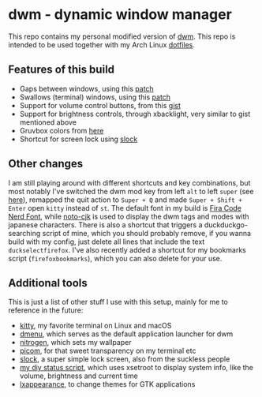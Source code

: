 # dwm - dynamic window manager

This repo contains my personal modified version of [dwm](https://dwm.suckless.org/). This repo is intended to be used together with my Arch Linux [dotfiles](https://github.com/MasterMax13124/dotfiles).

## Features of this build

- Gaps between windows, using this [patch](https://dwm.suckless.org/patches/vanitygaps/)
- Swallows (terminal) windows, using this [patch](https://dwm.suckless.org/patches/swallow/)
- Support for volume control buttons, from this [gist](https://gist.github.com/palopezv/efd34059af6126ad970940bcc6a90f2e)
- Support for brightness controls, through xbacklight, very similar to gist mentioned above
- Gruvbox colors from [here](https://github.com/plasmoduck/themes/blob/master/gruvbox-hard/colors-wal-dwm.h)
- Shortcut for screen lock using [slock](https://tools.suckless.org/slock/)

## Other changes
I am still playing around with different shortcuts and key combinations, but most notably I've switched the dwm mod key from left `alt` to left `super` (see [here](https://dwm.suckless.org/customisation/windows_key/)), remapped the quit action to `Super + Q` and made `Super + Shift + Enter` open `kitty` instead of `st`. The default font in my build is [Fira Code Nerd Font](https://github.com/ryanoasis/nerd-fonts/tree/master/patched-fonts/FiraCode), while [noto-cjk](https://www.google.com/get/noto/help/cjk/) is used to display the dwm tags and modes with japanese characters. There is also a shortcut that triggers a duckduckgo-searching script of mine, which you should probably remove, if you wanna build with my config, just delete all lines that include the text `duckselectfirefox`. I've also recently added a shortcut for my bookmarks script (`firefoxbookmarks`), which you can also delete for your use.

## Additional tools
This is just a list of other stuff I use with this setup, mainly for me to reference in the future:
- [kitty](https://sw.kovidgoyal.net/kitty/), my favorite terminal on Linux and macOS 
- [dmenu](https://tools.suckless.org/dmenu/), which serves as the default application launcher for dwm
- [nitrogen](https://github.com/l3ib/nitrogen/), which sets my wallpaper
- [picom](https://github.com/yshui/picom), for that sweet transparency on my terminal etc
- [slock](https://tools.suckless.org/slock/), a super simple lock screen, also from the suckless people
- [my diy status script](https://github.com/MasterMax13124/dotfiles/blob/main/Arch/scripts/xsetroot-script-thinkpad.sh), which uses xsetroot to display system info, like the volume, brightness and current time
- [lxappearance](https://github.com/lxde/lxappearance), to change themes for GTK applications
